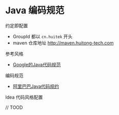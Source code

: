 # Java 编码规范

约定即配置

* GroupId 都以 `cn.huitek` 开头
* maven 仓库地址 http://maven.huitong-tech.com

参考风格

* [Google的Java代码规范](http://google.github.io/styleguide/javaguide.html)

编码规范

* [阿里巴巴Java代码规约](assets/technical-spec/ALI-Java-Convention.pdf)

Idea 代码风格配置

// TOOD